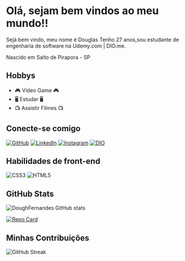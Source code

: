 
# Olá, sejam bem vindos ao meu mundo!!

Sejá bem vindo, meu nome é Douglas Tenho 27 anos,sou estudante de engenharia de software na Udemy.com | DIO.me.

Nascido em Salto de Pirapora - SP


## **Hobbys**

- 🎮 Video Game 🎮
- 🖥️ Estudar 🖥️
- 📺 Assistir Filmes 📺


## **Conecte-se comigo**

[![GitHub](https://img.shields.io/badge/GitHub-000?style=for-the-badge&logo=GitHub)](https://github.com/DoughFernandes)
[![LinkedIn](https://img.shields.io/badge/LinkedIn-000?style=for-the-badge&logo=linkedin&logoColor=0E76A8)](https://www.linkedin.com/in/douglas-fernandes-616068287/)
[![Instagram](https://img.shields.io/badge/Instagram-000?style=for-the-badge&logo=instagram)](https://instagram.com/dooughsouza?utm_source=qr&igshid=OGIxMTE0OTdkZA==)
[![DIO](https://img.shields.io/badge/DIGITAL_INNOVATION_ONE-000?style=for-the-badge)](https://www.dio.me/users/dfdsf1996)



## **Habilidades de front-end**

![CSS3](https://img.shields.io/badge/CSS3-000?style=for-the-badge&logo=css3&logoColor=264CE4)
![HTML5](https://img.shields.io/badge/HTML5-000?style=for-the-badge&logo=html5)



## **GitHub Stats**

![DoughFernandes GitHub stats](https://github-readme-stats.vercel.app/api?username=DoughFernandes&show_icons=true&theme=dark)

[![Repo Card](https://github-readme-stats.vercel.app/api/pin/?username=DoughFernandes&repo=dio-lab-open-source&bg_color=000&border_color=30A3DC&show_icons=true&icon_color=30A3DC&title_color=E94D5F&text_color=FFF)](https://github.com/DoughFernandes/dio-lab-open-source)

## **Minhas Contribuições**

![GitHub Streak](https://streak-stats.demolab.com/?user=DougFernandes&theme=_icons=true&theme=dark)
